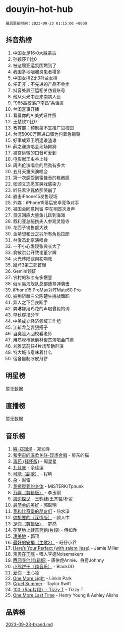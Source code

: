 # douyin-hot-hub

`最后更新时间：2023-09-23 01:15:06 +0800`

## 抖音热榜

1. 中国女足16:0大胜蒙古
1. 孙颖莎11比0
1. 被这届亚运氛围燃到了
1. 我国多地咽喉炎患者增多
1. 中国女排2比3荷兰女排
1. 任正非：不先进的产品不会卖
1. 抖音处置亚运相关仿冒账号
1. 他从火光中走来南初人设
1. “985高校落户南昌”系谣言
1. 兰闺喜事开播
1. 看看你的AI美式证件照
1. 王楚钦11比0
1. 教育部：预制菜不宜推广进校园
1. 台湾5000万颗进口蛋为何着急销毁
1. 好事成双卫明逮谁渣谁
1. 薛之谦演唱会现场舞狮
1. 被宫远徵的口音可爱到
1. 电影献王虫谷上线
1. 周杰伦演唱会的后劲有多大
1. 五月天重庆演唱会
1. 第一次感受到雷佳音的稚嫩感
1. 张颂文志愿军哭戏感染力
1. 听任素汐瓦依那哭崩了
1. 直击iPhone15发售现场
1. 外媒：iPhone15落后安卓竞争对手
1. 被国会同意拘留 李在明首次发声
1. 景区回应大量鱼儿跃到海滩
1. 叙利亚总统携夫人参观灵隐寺
1. 花西子销售额大跌
1. 金靖想和云之羽所有角色拉郎
1. 林俊杰北京演唱会
1. 一不小心发现张典长大了
1. 俞敏洪公开致谢董宇辉
1. 火光林陆骁南初吻戏
1. 崩坏3第二部首曝
1. Gemini领证
1. 农村的秋凉有多惬意
1. 俄军黑海舰队总部遭导弹袭击
1. iPhone15 ProMax对阵Mate60 Pro
1. 披荆斩棘三公陈楚生挑战舞蹈
1. 异人之下吕良断手
1. 龚琳娜用玲花的声唱曾毅的词
1. 早秋穿搭分享
1. 中美成立经济领域工作组
1. 江斩龙芝耍狠搭子
1. 当臭脸人回校看老师
1. 用筋膜枪抢到林俊杰演唱会门票
1. 刘雅瑟前任4片场帮助群演
1. 特大城市意味着什么
1. 宿舍自制冰皮月饼

## 明星榜

暂无数据

## 直播榜

暂无数据

## 音乐榜

1. [瞬-郑润泽](https://sf3-cdn-tos.douyinstatic.com/obj/tos-cn-ve-2774/oYXHIohzvbNAzBhHgyksWpRM4bfkDsBdBDAynw) - 郑润泽
1. [和宇宙的温柔关联-现场合唱](https://sf6-cdn-tos.douyinstatic.com/obj/tos-cn-ve-2774/o0hONGDYQBgk0e5bqDeQOonVmncA6tC2nBwZLT) - 房东的猫
1. [毒药 (释怀版)](https://sf6-cdn-tos.douyinstatic.com/obj/tos-cn-ve-2774/oYILMEAzspdZBIzy4frJNB8ZHPHWAhiwowd4Ad) - 周星星
1. [九月底](https://sf3-cdn-tos.douyinstatic.com/obj/tos-cn-ve-2774/oMfewG4PDTFhF8iz3OGQ7ABH5i6fCgnMaoCbzZ) - 余佳运
1. [可能（副歌）](https://sf6-cdn-tos.douyinstatic.com/obj/tos-cn-ve-2774/cde1731888894259b333569393c2fb51) - 程响
1. [朵](https://sf6-cdn-tos.douyinstatic.com/obj/tos-cn-ve-2774/932f5bdfcd7c47b880525e92ab8a4999) - 赵雷
1. [我撕裂我的身体](https://sf6-cdn-tos.douyinstatic.com/obj/tos-cn-ve-2774/o0cWZzf7vIzpjLQBHPXwtFhMxYUvsP8AoC8EgA) - MISTERK/Tphunk
1. [万疆（剪辑版）](https://sf3-cdn-tos.douyinstatic.com/obj/tos-cn-ve-2774/ooG7oVgFlDTelKCjCsTTobQvbdtj1BBQXnfZd8) - 李玉刚
1. [海边探戈](https://sf3-cdn-tos.douyinstatic.com/obj/tos-cn-ve-2774/os9gE0VQCGqt6VQkZDyBBYvfSDY0QFe3vVmubn) - 王鹤棣/王齐铭/朴鲨
1. [最简单的美好](https://sf6-cdn-tos.douyinstatic.com/obj/tos-cn-ve-2774/a3623594908d4f208709c19c9584f981) - 郭聪明
1. [我和比奇堡的朋友们](https://sf6-cdn-tos.douyinstatic.com/obj/tos-cn-ve-2774/f0505db981ea4a6d91453a15924a82aa) - 热水澡
1. [你想要的（深情版）](https://sf3-cdn-tos.douyinstatic.com/obj/tos-cn-ve-2774/oIMnk8GFpoYUtBP39qsBLeMCDPQxxYcI4gbeZS) - 颜人中
1. [是你（剪辑版）](https://sf6-cdn-tos.douyinstatic.com/obj/tos-cn-ve-2774/46019dae783c4c969944217fe1cfafc4) - 梦然
1. [在草地上肆意奔跑(片段)](https://sf3-cdn-tos.douyinstatic.com/obj/tos-cn-ve-2774/8831d494742f45dabdfa8adb8b817259) - 傅如乔
1. [凄美地](https://sf3-cdn-tos.douyinstatic.com/obj/tos-cn-ve-2774/oshF4RgFMhmTSa4jCaHNUXI0NetFtBBQBzBZdf) - 郭顶
1. [最好的安排（主歌2）](https://sf3-cdn-tos.douyinstatic.com/obj/tos-cn-ve-2774/oMMZX1DuHpMwgoDztBmZswgQnbCeeANZxBHkFY) - 旺仔小乔
1. [Here’s Your Perfect (with salem ilese)](https://sf3-cdn-tos.douyinstatic.com/obj/tos-cn-ve-2774/076b1576c6c546598f803fe53da388a7) - Jamie Miller
1. [宝贝在干嘛](https://sf6-cdn-tos.douyinstatic.com/obj/tos-cn-ve-2774/okW4hBCfJI5B2ZEgTCtikhMW7IafzNrBQIYkpJ) - 嘿人李逵Noisemakers
1. [西厢寻他(剪辑版)](https://sf6-cdn-tos.douyinstatic.com/obj/tos-cn-ve-2774/oUsAVfAQKlRNxEv5qxvIB8o5qmIWUcXbzJKJhw) - 唐伯虎Annie、伯爵Johnny
1. [小熊饼干（纯音乐）](https://sf6-cdn-tos.douyinstatic.com/obj/tos-cn-ve-2774/c25d7893334c4ded99a2ae09f9e2a7d6) - BlackDD
1. [爱你](https://sf3-cdn-tos.douyinstatic.com/obj/tos-cn-ve-2774/738d8b240f1e4519b44cf31c84e02e24) - 王心凌
1. [One More Light](https://sf3-cdn-tos.douyinstatic.com/obj/tos-cn-ve-2774/okIBCInhecoGOE5h6ZvqCBYtfXCIMQEbgkRKgD) - Linkin Park
1. [Cruel Summer](https://sf3-cdn-tos.douyinstatic.com/obj/tos-cn-ve-2774/b35ad770e6d4495abefaa493fa46b555) - Taylor Swift
1. [100（Rap片段）- Tizzy T](https://sf6-cdn-tos.douyinstatic.com/obj/tos-cn-ve-2774/f3d21de5ab834c0f9bb7443c06f73d04) - Tizzy T
1. [One More Last Time](https://sf3-cdn-tos.douyinstatic.com/obj/tos-cn-ve-2774/oAzTlo0LUAdCAIhjktsKWcLAEUKmZwGcOoB1fy) - Henry Young & Ashley Alisha

## 品牌榜

[2023-09-23-brand.md](2023-09-23-brand.md)
